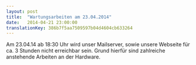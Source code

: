 ```yaml
---
layout: post
title:  "Wartungsarbeiten am 23.04.2014"
date:   2014-04-21 23:00:00
translationKey: 386b7f5aa7509597b04d4604cb633264
---
```

Am 23.04.14 ab 18:30 Uhr wird unser Mailserver, sowie unsere Webseite für ca. 3 Stunden nicht erreichbar sein. Grund hierfür sind zahlreiche anstehende Arbeiten an der Hardware.




